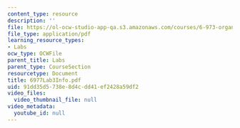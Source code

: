 ```yaml
---
content_type: resource
description: ''
file: https://ol-ocw-studio-app-qa.s3.amazonaws.com/courses/6-973-organic-optoelectronics-spring-2003/91dd35d5738e8d4cdd41ef2428a59df2_6977Lab3Info.pdf
file_type: application/pdf
learning_resource_types:
- Labs
ocw_type: OCWFile
parent_title: Labs
parent_type: CourseSection
resourcetype: Document
title: 6977Lab3Info.pdf
uid: 91dd35d5-738e-8d4c-dd41-ef2428a59df2
video_files:
  video_thumbnail_file: null
video_metadata:
  youtube_id: null
---
```

